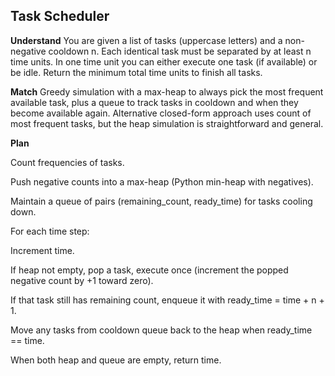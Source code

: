 ## Task Scheduler
**Understand**
You are given a list of tasks (uppercase letters) and a non-negative cooldown n. Each identical task must be separated by at least n time units. In one time unit you can either execute one task (if available) or be idle. Return the minimum total time units to finish all tasks.

**Match**
Greedy simulation with a max-heap to always pick the most frequent available task, plus a queue to track tasks in cooldown and when they become available again.
Alternative closed-form approach uses count of most frequent tasks, but the heap simulation is straightforward and general.

**Plan**

Count frequencies of tasks.

Push negative counts into a max-heap (Python min-heap with negatives).

Maintain a queue of pairs (remaining_count, ready_time) for tasks cooling down.

For each time step:

Increment time.

If heap not empty, pop a task, execute once (increment the popped negative count by +1 toward zero).

If that task still has remaining count, enqueue it with ready_time = time + n + 1.

Move any tasks from cooldown queue back to the heap when ready_time == time.

When both heap and queue are empty, return time.